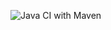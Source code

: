 ![Java CI with Maven](https://github.com/testowanieaplikacjijavaug/laboratorium-11-crazyiwan/workflows/Java%20CI%20with%20Maven/badge.svg)